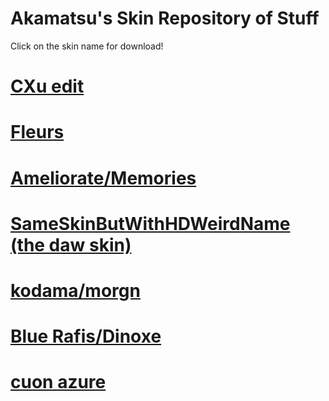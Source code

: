 # Akamatsu's Skin Repository of Stuff

Click on the skin name for download!

# [CXu edit](https://dl.dropboxusercontent.com/s/nhvqebdetrn3ybc/CXkin%20v2.osk?dl=0)

# [Fleurs](https://dl.dropboxusercontent.com/s/ca4jzh1sgo1kn4r/%5B-Fleurs-%5D.osk?dl=0)

# [Ameliorate/Memories](https://dl.dropboxusercontent.com/s/a2n5mdyqfrt6v4t/-%20%20%20%20Memories.osk?dl=0)

# [SameSkinButWithHDWeirdName (the daw skin)](https://dl.dropboxusercontent.com/s/votohftakdfpcqa/SameSkinButHDWeirdName.osk?dl=0)

# [kodama/morgn](https://dl.dropboxusercontent.com/s/rgqz2jxv14tvgja/-%20kodama%20-%20ryohka.osk?dl=0)

# [Blue Rafis/Dinoxe](https://dl.dropboxusercontent.com/s/6cbtleq9z3ou2dg/Prawilnosc%20vDinoxe.osk?dl=0)

# [cuon azure](https://dl.dropboxusercontent.com/s/bmci9r3jhr5427i/cuon%20and%20azure.osk?dl=0)
